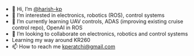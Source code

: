 - 👋 Hi, I’m [@harish-kp](https://www.linkedin.com/in/peratchi-hariharasudhan-kannan/)
- 👀 I’m interested in electronics, robotics (ROS), control systems
- 🌱 I’m currently learning UAV controls, ADAS (improving existing cruise control repo), OpenAI in ROS
- 💞️ I’m looking to collaborate on electronics, robotics and control systems
- Learning my way around KR260
- 📫 How to reach me kperatchi@gmail.com

<!---
harish-kp/harish-kp is a ✨ special ✨ repository because its `README.md` (this file) appears on your GitHub profile.
You can click the Preview link to take a look at your changes.
--->
